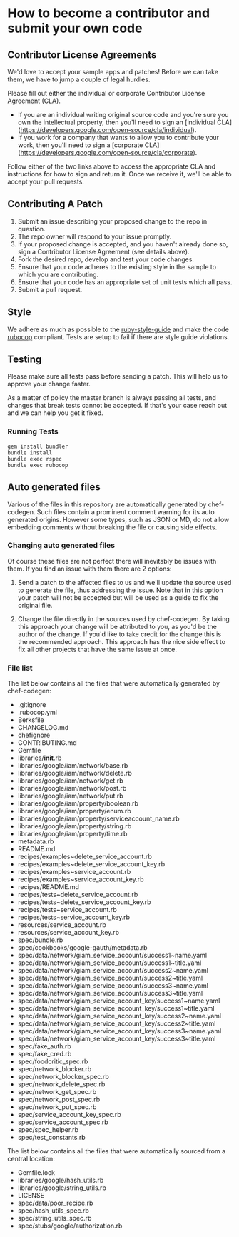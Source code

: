 # How to become a contributor and submit your own code

## Contributor License Agreements

We'd love to accept your sample apps and patches! Before we can take them, we
have to jump a couple of legal hurdles.

Please fill out either the individual or corporate Contributor License
Agreement (CLA).

  * If you are an individual writing original source code and you're sure you
    own the intellectual property, then you'll need to sign an [individual CLA]
    (https://developers.google.com/open-source/cla/individual).
  * If you work for a company that wants to allow you to contribute your work,
    then you'll need to sign a [corporate CLA]
    (https://developers.google.com/open-source/cla/corporate).

Follow either of the two links above to access the appropriate CLA and
instructions for how to sign and return it. Once we receive it, we'll
be able to accept your pull requests.

## Contributing A Patch

1. Submit an issue describing your proposed change to the repo in question.
1. The repo owner will respond to your issue promptly.
1. If your proposed change is accepted, and you haven't already done so, sign a
   Contributor License Agreement (see details above).
1. Fork the desired repo, develop and test your code changes.
1. Ensure that your code adheres to the existing style in the sample to which
   you are contributing.
1. Ensure that your code has an appropriate set of unit tests which all pass.
1. Submit a pull request.

## Style

We adhere as much as possible to the [ruby-style-guide][] and make the code
[rubocop][] compliant. Tests are setup to fail if there are style guide
violations.

## Testing

Please make sure all tests pass before sending a patch. This will help us to
approve your change faster.

As a matter of policy the master branch is always passing all tests, and changes
that break tests cannot be accepted. If that's your case reach out and we can
help you get it fixed.

### Running Tests

```
gem install bundler
bundle install
bundle exec rspec
bundle exec rubocop
```

## Auto generated files

Various of the files in this repository are automatically generated by
chef-codegen. Such files contain a prominent comment warning for its
auto generated origins. However some types, such as JSON or MD, do not allow
embedding comments without breaking the file or causing side effects.

### Changing auto generated files

Of course these files are not perfect there will inevitably be issues with them.
If you find an issue with them there are 2 options:

1. Send a patch to the affected files to us and we'll update the source used to
   generate the file, thus addressing the issue. Note that in this option your
   patch will not be accepted but will be used as a guide to fix the original
   file.

2. Change the file directly in the sources used by chef-codegen. By taking
   this approach your change will be attributed to you, as you'd be the author
   of the change. If you'd like to take credit for the change this is the
   recommended approach. This approach has the nice side effect to fix all other
   projects that have the same issue at once.

### File list

The list below contains all the files that were automatically generated by
chef-codegen:

  * .gitignore
  * .rubocop.yml
  * Berksfile
  * CHANGELOG.md
  * chefignore
  * CONTRIBUTING.md
  * Gemfile
  * libraries/__init__.rb
  * libraries/google/iam/network/base.rb
  * libraries/google/iam/network/delete.rb
  * libraries/google/iam/network/get.rb
  * libraries/google/iam/network/post.rb
  * libraries/google/iam/network/put.rb
  * libraries/google/iam/property/boolean.rb
  * libraries/google/iam/property/enum.rb
  * libraries/google/iam/property/serviceaccount_name.rb
  * libraries/google/iam/property/string.rb
  * libraries/google/iam/property/time.rb
  * metadata.rb
  * README.md
  * recipes/examples~delete_service_account.rb
  * recipes/examples~delete_service_account_key.rb
  * recipes/examples~service_account.rb
  * recipes/examples~service_account_key.rb
  * recipes/README.md
  * recipes/tests~delete_service_account.rb
  * recipes/tests~delete_service_account_key.rb
  * recipes/tests~service_account.rb
  * recipes/tests~service_account_key.rb
  * resources/service_account.rb
  * resources/service_account_key.rb
  * spec/bundle.rb
  * spec/cookbooks/google-gauth/metadata.rb
  * spec/data/network/giam_service_account/success1~name.yaml
  * spec/data/network/giam_service_account/success1~title.yaml
  * spec/data/network/giam_service_account/success2~name.yaml
  * spec/data/network/giam_service_account/success2~title.yaml
  * spec/data/network/giam_service_account/success3~name.yaml
  * spec/data/network/giam_service_account/success3~title.yaml
  * spec/data/network/giam_service_account_key/success1~name.yaml
  * spec/data/network/giam_service_account_key/success1~title.yaml
  * spec/data/network/giam_service_account_key/success2~name.yaml
  * spec/data/network/giam_service_account_key/success2~title.yaml
  * spec/data/network/giam_service_account_key/success3~name.yaml
  * spec/data/network/giam_service_account_key/success3~title.yaml
  * spec/fake_auth.rb
  * spec/fake_cred.rb
  * spec/foodcritic_spec.rb
  * spec/network_blocker.rb
  * spec/network_blocker_spec.rb
  * spec/network_delete_spec.rb
  * spec/network_get_spec.rb
  * spec/network_post_spec.rb
  * spec/network_put_spec.rb
  * spec/service_account_key_spec.rb
  * spec/service_account_spec.rb
  * spec/spec_helper.rb
  * spec/test_constants.rb

The list below contains all the files that were automatically sourced from a
central location:

  * Gemfile.lock
  * libraries/google/hash_utils.rb
  * libraries/google/string_utils.rb
  * LICENSE
  * spec/data/poor_recipe.rb
  * spec/hash_utils_spec.rb
  * spec/string_utils_spec.rb
  * spec/stubs/google/authorization.rb

[ruby-style-guide]: https://github.com/bbatsov/ruby-style-guide
[rubocop]: https://rubocop.readthedocs.io/en/latest/
